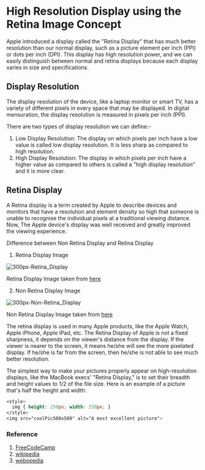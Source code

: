 # High Resolution Display using the Retina Image Concept

Apple introduced a display called the "Retina Display" that has much better resolution than our normal display, such as a picture element per inch (PPI) or dots per inch (DPI). This display has high resolution power, and we can easily distinguish between normal and retina displays because each display varies in size and specifications.

## Display Resolution

The display resolution of the device, like a laptop monitor or smart TV, has a variety of different pixels in every space that may be displayed. In digital mensuration, the display resolution is measured in pixels per inch (PPI).

There are two types of display resolution we can define:-

1) Low Display Resolution: The display on which pixels per inch have a low value is called low display resolution. It is less sharp as compared to high resolution.
2) High Display Resolution: The display in which pixels per inch have a higher value as compared to others is called a "high display resolution" and it is more clear.

## Retina Display

A Retina display is a term created by Apple to describe devices and monitors that have a resolution and element density so high that someone is unable to recognise the individual pixels at a traditional viewing distance. Now, The Apple device's display was well received and greatly improved the viewing experience.

Difference between Non Retina Display and Retina Display

1. Retina Display Image

![300px-Retina_Display](https://user-images.githubusercontent.com/54473091/142192529-16602e16-c339-44de-915d-ddc02687b69d.jpg)

Retina Display Image taken from [here](https://en.wikipedia.org/wiki/Retina_display)

2. Non Retina Display Image

![300px-Non-Retina_Display](https://user-images.githubusercontent.com/54473091/142193055-64f38832-168c-45ed-94ee-d02bfb779dbb.jpg)

Non Retina Display Image taken from [here](https://user-images.githubusercontent.com/54473091/142193055-64f38832-168c-45ed-94ee-d02bfb779dbb.jpg)

The retina display is used in many Apple products, like the Apple Watch, Apple iPhone, Apple iPad, etc. The Retina Display of Apple is not a fixed sharpness, it depends on the viewer's distance from the display. If the viewer is nearer to the screen, it means he/she will see the more pixelated display. If he/she is far from the screen, then he/she is not able to see much better resolution. 

The simplest way to make your pictures properly appear on high-resolution displays, like the MacBook execs' "Retina Display," is to set their breadth and height values to 1/2 of the file size. Here is an example of a picture that's half the height and width:

```css
<style>
  img { height: 250px; width: 250px; }
</style>
<img src="coolPic500x500" alt="A most excellent picture">
```

### Reference

1. [FreeCodeCamp](https://www.freecodecamp.org/learn/responsive-web-design/responsive-web-design-principles/use-a-retina-image-for-higher-resolution-displays)
2. [wikipedia](https://en.wikipedia.org/wiki/Display_resolution)
3. [webopedia](https://www.webopedia.com/definitions/retina-display/)
